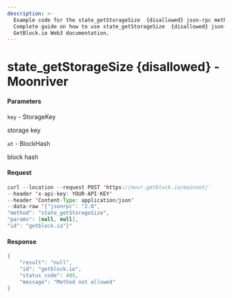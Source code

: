 ```yaml
---
description: >-
  Example code for the state_getStorageSize  {disallowed} json-rpc method.
  Сomplete guide on how to use state_getStorageSize  {disallowed} json-rpc in
  GetBlock.io Web3 documentation.
---
```


# state\_getStorageSize {disallowed} - Moonriver

#### Parameters

`key` - StorageKey

storage key

`at` - BlockHash

block hash

#### Request

```java
curl --location --request POST 'https://movr.getblock.io/mainnet/' 
--header 'x-api-key: YOUR-API-KEY' 
--header 'Content-Type: application/json' 
--data-raw '{"jsonrpc": "2.0",
"method": "state_getStorageSize",
"params": [null, null],
"id": "getblock.io"}'
```

#### Response

```java
{
    "result": "null",
    "id": "getblock.io",
    "status_code": 405,
    "message": "Method not allowed"
}
```
